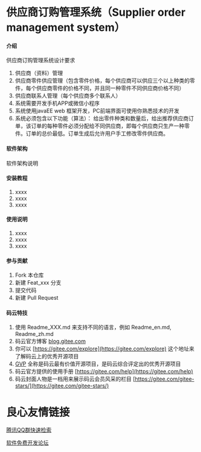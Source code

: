# 供应商订购管理系统（Supplier order management system）

#### 介绍
供应商订购管理系统设计要求
1.	供应商（资料）管理
2.	供应商零件供应管理（包含零件价格，每个供应商可以供应三个以上种类的零件，每个供应商零件的价格不同，并且同一种零件不同供应商价格不同）
3.	供应商联系人管理（每个供应商多个联系人）
4.	系统需要开发手机APP或微信小程序
5.	系统使用javaEE web 框架开发，PC前端界面可使用你熟悉技术的开发
6.	系统必须包含以下功能（算法）：
给出零件种类和数量后，给出推荐供应商订单，该订单的每种零件必须分配给不同供应商，即每个供应商只生产一种零件。订单的总价最低。订单生成后允许用户手工修改零件供应商。
 


#### 软件架构
软件架构说明


#### 安装教程

1.  xxxx
2.  xxxx
3.  xxxx

#### 使用说明

1.  xxxx
2.  xxxx
3.  xxxx

#### 参与贡献

1.  Fork 本仓库
2.  新建 Feat_xxx 分支
3.  提交代码
4.  新建 Pull Request


#### 码云特技

1.  使用 Readme\_XXX.md 来支持不同的语言，例如 Readme\_en.md, Readme\_zh.md
2.  码云官方博客 [blog.gitee.com](https://blog.gitee.com)
3.  你可以 [https://gitee.com/explore](https://gitee.com/explore) 这个地址来了解码云上的优秀开源项目
4.  [GVP](https://gitee.com/gvp) 全称是码云最有价值开源项目，是码云综合评定出的优秀开源项目
5.  码云官方提供的使用手册 [https://gitee.com/help](https://gitee.com/help)
6.  码云封面人物是一档用来展示码云会员风采的栏目 [https://gitee.com/gitee-stars/](https://gitee.com/gitee-stars/)


 # 良心友情链接

[腾讯QQ群快速检索](http://u.720life.cn/s/8cf73f7c)

[软件免费开发论坛](http://u.720life.cn/s/bbb01dc0)